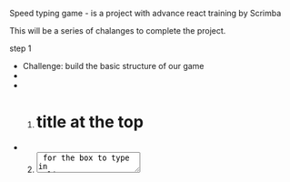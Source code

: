Speed typing game - is a project with advance react training by Scrimba

This will be a series of chalanges to complete the project.

step 1

* Challenge: build the basic structure of our game
* 
* 1. <h1> title at the top
* 2. <textarea> for the box to type in 
*      (tip: React normalizes <textarea /> to be more like <input />, 
*      so it can be used as a self-closing element and uses the `value` property
*      to set its contents)
* 3. <h4> to display the amount of time remaining
* 4. <button> to start the game
* 5. Another <h1> to display the word count


step2

 * Challenge: Using hooks, track the state of the text in the textarea on every keystroke
 * To verify it's working, you could just console.log the state on every change
 * 
 * https://scrimba.com/p/p7P5Hd/cW8Jdfy

 Step 3

 * Challenge:
 * 
 * Create a function to calculate the number of separate words in the `text` state
 * For now, just console.log the word count when the button gets clicked to test it out.
 
 step 4

 * Challenge:
 * 
 * 1. Create state to hold the current value of the countdown timer.
 *    Display this time in the "Time Remaining" header
 * 2. Set up an effect that runs every time the `timeRemaining` changes
 *    The effect should wait 1 second, then decrement the `timeRemaining` by 1
 * 
 *    Hint: use `setTimeout` instead of `setInterval`. This will help you avoid
 *    a lot of extra work.
 * 
 *    Warning: there will be a bug in this, but we'll tackle that next

step 5

 * Challenge:
  * 
 * Make it so clicking the Start button starts the timer instead of it starting on refresh
 * (Hint: use a new state variable to indicate if the game should be running or not)

 step 6 

 * Challenge:
 * 
 * When the timer reaches 0, count the number of words the user typed in 
 * and display it in the "Word count" section
 * 
 * After the game ends, make it so the user can click the Start button again
 * to play a second time
 